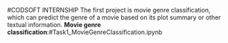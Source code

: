 #CODSOFT INTERNSHIP
The first project is movie genre classification, which can predict the genre of a movie based on its plot summary or other textual information.
<b>Movie genre classification</b>:#Task1_MovieGenreClassification.ipynb
